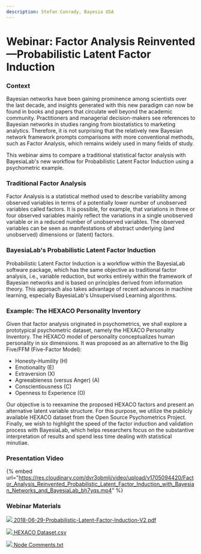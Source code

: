 ```yaml
---
description: Stefan Conrady, Bayesia USA
---
```


# Webinar: Factor Analysis Reinvented—Probabilistic Latent Factor Induction

### Context&#x20;

Bayesian networks have been gaining prominence among scientists over the last decade, and insights generated with this new paradigm can now be found in books and papers that circulate well beyond the academic community. Practitioners and managerial decision-makers see references to Bayesian networks in studies ranging from biostatistics to marketing analytics. Therefore, it is not surprising that the relatively new Bayesian network framework prompts comparisons with more conventional methods, such as Factor Analysis, which remains widely used in many fields of study.

This webinar aims to compare a traditional statistical factor analysis with BayesiaLab's new workflow for Probabilistic Latent Factor Induction using a psychometric example.

### Traditional Factor Analysis&#x20;

Factor Analysis is a statistical method used to describe variability among observed variables in terms of a potentially lower number of unobserved variables called factors. It is possible, for example, that variations in three or four observed variables mainly reflect the variations in a single unobserved variable or in a reduced number of unobserved variables. The observed variables can be seen as manifestations of abstract underlying (and unobserved) dimensions or (latent) factors.

### BayesiaLab's Probabilistic Latent Factor Induction&#x20;

Probabilistic Latent Factor Induction is a workflow within the BayesiaLab software package, which has the same objective as traditional factor analysis, i.e., variable reduction, but works entirely within the framework of Bayesian networks and is based on principles derived from information theory. This approach also takes advantage of recent advances in machine learning, especially BayesiaLab's Unsupervised Learning algorithms.

### Example: The HEXACO Personality Inventory&#x20;

Given that factor analysis originated in psychometrics, we shall explore a prototypical psychometric dataset, namely the HEXACO Personality Inventory. The HEXACO model of personality conceptualizes human personality in six dimensions. It was proposed as an alternative to the Big Five/FFM (Five-Factor Model):

* Honesty-Humility (H)
* Emotionality (E)
* Extraversion (X)
* Agreeableness (versus Anger) (A)
* Conscientiousness (C)
* Openness to Experience (O)

Our objective is to reexamine the proposed HEXACO factors and present an alternative latent variable structure. For this purpose, we utilize the publicly available HEXACO dataset from the Open Source Psychometrics Project. Finally, we wish to highlight the speed of the factor induction and validation process with BayesiaLab, which helps researchers focus on the substantive interpretation of results and spend less time dealing with statistical minutiae.

### Presentation Video&#x20;

{% embed url="https://res.cloudinary.com/dvr3obmlj/video/upload/v1705094420/Factor_Analysis_Reinvented_Probabilistic_Latent_Factor_Induction_with_Bayesian_Networks_and_BayesiaLab_bh7yqs.mp4" %}

### Webinar Materials

[![](https://res.cloudinary.com/dvr3obmlj/image/upload/v1691109037/pdf\_do9ray.svg) 2018-06-29-Probabilistic-Latent-Factor-Induction-V2.pdf](https://res.cloudinary.com/dvr3obmlj/image/upload/v1711026958/2018-06-29-Probabilistic-Latent-Factor-Induction-V2\_1\_t0arnv.pdf)

[![](https://res.cloudinary.com/dvr3obmlj/image/upload/v1691109035/csv\_v1imah.svg) HEXACO Dataset.csv](https://res.cloudinary.com/dvr3obmlj/raw/upload/v1705095721/HEXACO\_Dataset\_xvxeub.csv)

[![](https://res.cloudinary.com/dvr3obmlj/image/upload/v1692036394/txt\_jjyarz.svg) Node Comments.txt](https://res.cloudinary.com/dvr3obmlj/raw/upload/v1705095720/Node\_Comments\_piryea.txt)
